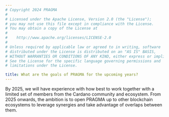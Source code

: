 ```yaml
---
# Copyright 2024 PRAGMA
#
# Licensed under the Apache License, Version 2.0 (the "License");
# you may not use this file except in compliance with the License.
# You may obtain a copy of the License at
#
#    http://www.apache.org/licenses/LICENSE-2.0
#
# Unless required by applicable law or agreed to in writing, software
# distributed under the License is distributed on an "AS IS" BASIS,
# WITHOUT WARRANTIES OR CONDITIONS OF ANY KIND, either express or implied.
# See the License for the specific language governing permissions and
# limitations under the License.

title: What are the goals of PRAGMA for the upcoming years?
---
```


By 2025, we will have experience with how best to work together with a limited set of members from the Cardano community and ecosystem. From 2025 onwards, the ambition is to open PRAGMA up to other blockchain ecosystems to leverage synergies and take advantage of overlaps between them.
